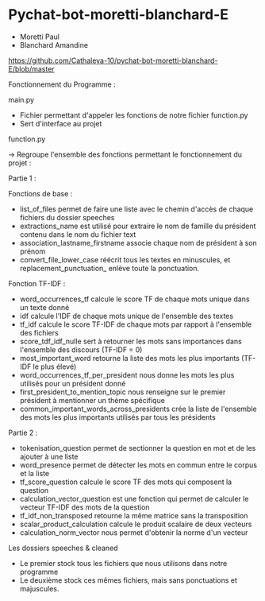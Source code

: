 # Pychat-bot-moretti-blanchard-E

* Moretti Paul
* Blanchard Amandine

https://github.com/Cathaleya-10/pychat-bot-moretti-blanchard-E/blob/master

Fonctionnement du Programme :

main.py
- Fichier permettant d'appeler les fonctions de notre fichier function.py
- Sert d'interface au projet

function.py

-> Regroupe l'ensemble des fonctions permettant le fonctionnement du projet : 

Partie 1 :

Fonctions de base :
- list_of_files permet de faire une liste avec le chemin d'accès de chaque fichiers du dossier speeches
- extractions_name est utilisé pour extraire le nom de famille du président contenu dans le nom du fichier text
- association_lastname_firstname associe chaque nom de président à son prénom
- convert_file_lower_case réécrit tous les textes en minuscules, et replacement_punctuation_ enlève toute la ponctuation. 

Fonction TF-IDF :
- word_occurrences_tf calcule le score TF de chaque mots unique dans un texte donné
- idf calcule l'IDF de chaque mots unique de l'ensemble des textes
- tf_idf calcule le score TF-IDF de chaque mots par rapport à l'ensemble des fichiers
- score_tdf_idf_nulle sert à retourner les mots sans importances dans l'ensemble des discours (TF-IDF = 0)
- most_important_word retourne la liste des mots les plus importants (TF-IDF le plus élevé)
- word_occurrences_tf_per_president nous donne les mots les plus utilisés pour un président donné
- first_president_to_mention_topic nous renseigne sur le premier président à mentionner un thème spécifique
- common_important_words_across_presidents crée la liste de l'ensemble des mots les plus importants utilisés par tous les présidents 

Partie 2 :

- tokenisation_question permet de sectionner la question en mot et de les ajouter à une liste
- word_presence permet de détecter les mots en commun entre le corpus et la liste
- tf_score_question calcule le score TF des mots qui composent la question
- calculation_vector_question est une fonction qui permet de calculer le vecteur TF-IDF des mots de la question
- tf_idf_non_transposed retourne la même matrice sans la transposition
- scalar_product_calculation calcule le produit scalaire de deux vecteurs
- calculation_norm_vector nous permet d'obtenir la norme d'un vecteur

Les dossiers speeches & cleaned
- Le premier stock tous les fichiers que nous utilisons dans notre programme
- Le deuxième stock ces mêmes fichiers, mais sans ponctuations et majuscules.

